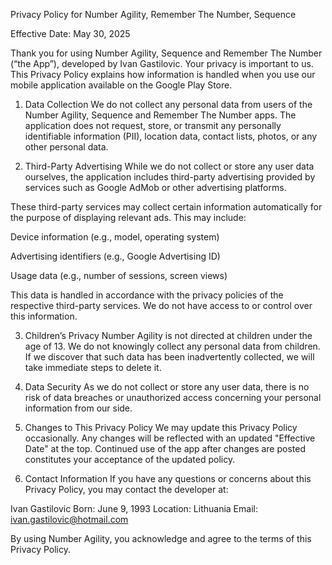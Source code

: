 Privacy Policy for Number Agility, Remember The Number, Sequence

Effective Date: May 30, 2025

Thank you for using Number Agility, Sequence and Remember The Number (“the App”), developed by Ivan Gastilovic. Your privacy is important to us. This Privacy Policy explains how information is handled when you use our mobile application available on the Google Play Store.

1. Data Collection
We do not collect any personal data from users of the Number Agility, Sequence and Remember The Number apps. The application does not request, store, or transmit any personally identifiable information (PII), location data, contact lists, photos, or any other personal data.

2. Third-Party Advertising
While we do not collect or store any user data ourselves, the application includes third-party advertising provided by services such as Google AdMob or other advertising platforms.

These third-party services may collect certain information automatically for the purpose of displaying relevant ads. This may include:

Device information (e.g., model, operating system)

Advertising identifiers (e.g., Google Advertising ID)

Usage data (e.g., number of sessions, screen views)

This data is handled in accordance with the privacy policies of the respective third-party services. We do not have access to or control over this information.

3. Children’s Privacy
Number Agility is not directed at children under the age of 13. We do not knowingly collect any personal data from children. If we discover that such data has been inadvertently collected, we will take immediate steps to delete it.

4. Data Security
As we do not collect or store any user data, there is no risk of data breaches or unauthorized access concerning your personal information from our side.

5. Changes to This Privacy Policy
We may update this Privacy Policy occasionally. Any changes will be reflected with an updated "Effective Date" at the top. Continued use of the app after changes are posted constitutes your acceptance of the updated policy.

6. Contact Information
If you have any questions or concerns about this Privacy Policy, you may contact the developer at:

Ivan Gastilovic
Born: June 9, 1993
Location: Lithuania
Email: ivan.gastilovic@hotmail.com

By using Number Agility, you acknowledge and agree to the terms of this Privacy Policy.
